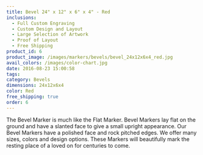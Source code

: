```yaml
---
title: Bevel 24" x 12" x 6" x 4" - Red
inclusions:
  - Full Custom Engraving
  - Custom Design and Layout
  - Large Selection of Artwork
  - Proof of Layout
  - Free Shipping
product_id: 6
product_image: /images/markers/bevels/bevel_24x12x6x4_red.jpg
avail_colors: /images/color-chart.jpg
date: 2016-08-23 15:00:58
tags:
category: Bevels
dimensions: 24x12x6x4
color: Red
free_shipping: true
order: 6
---
```

The Bevel Marker is much like the Flat Marker. Bevel Markers lay flat on the ground and have a slanted face to give a small upright appearance. Our Bevel Markers have a polished face and rock pitched edges. We offer many sizes, colors and design options. These Markers will beautifully mark the resting place of a loved on for centuries to come.